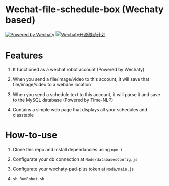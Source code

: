 # Wechat-file-schedule-box (Wechaty based)

[![Powered by Wechaty](https://img.shields.io/badge/Powered%20By-Wechaty-green.svg)](https://github.com/chatie/wechaty)
[![Wechaty开源激励计划](https://img.shields.io/badge/Wechaty-开源激励计划-green.svg)](https://github.com/juzibot/Welcome/wiki/Everything-about-Wechaty)

# Features

1. It functioned as a wechat robot account (Powered by Wechaty)

2. When you send a file/image/video to this account, it will save that file/image/video to a webdav location

3. When you send a schedule text to this account, it will parse it and save to the MySQL database (Powered by Time-NLP)

4. Contains a simple web page that displays all your schedules and classtable

# How-to-use

1. Clone this repo and install dependancies using `npm i`

2. Configurate your db connection at `Node/databasesConfig.js`

3. Configurate your wechaty-pad-plus token at `Node/main.js`

4. `sh RunRobot.sh`
